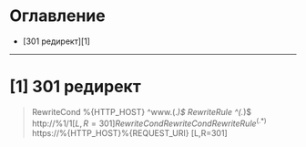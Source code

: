 # Оглавление

- [301 редирект][1]

***

# [1] 301 редирект

>RewriteCond %{HTTP_HOST} ^www\.(.*)$
>RewriteRule ^(.*)$ http://%1/$1 [L,R=301]
>RewriteCond %{HTTPS} off
>RewriteCond %{HTTP:X-Forwarded-Proto} !https
>RewriteRule ^(.*)$ https://%{HTTP_HOST}%{REQUEST_URI} [L,R=301]



